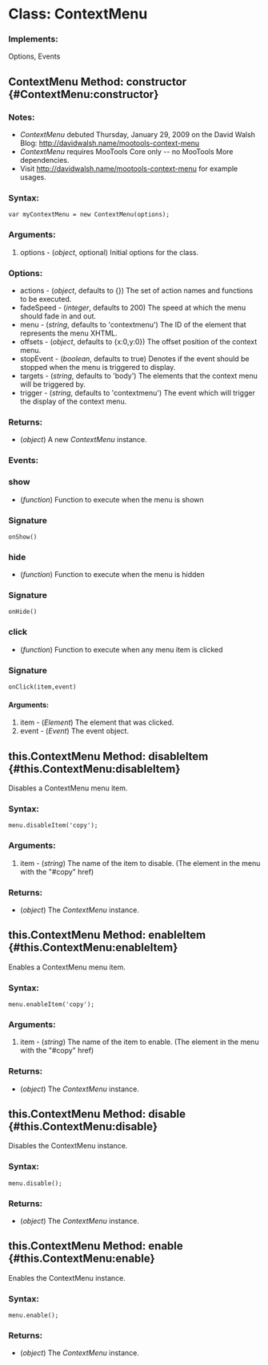 


Class: ContextMenu
=============================

### Implements:

Options, Events


ContextMenu Method: constructor {#ContextMenu:constructor}
-------------------------------------------------------

### Notes:

- *ContextMenu* debuted Thursday, January 29, 2009 on the David Walsh Blog:  http://davidwalsh.name/mootools-context-menu
- *ContextMenu* requires MooTools Core only -- no MooTools More dependencies.
- Visit http://davidwalsh.name/mootools-context-menu for example usages.

### Syntax:

	var myContextMenu = new ContextMenu(options);

### Arguments:

1. options - (*object*, optional) Initial options for the class.

### Options:

* actions - (*object*, defaults to {})  The set of action names and functions to be executed.
* fadeSpeed - (*integer*, defaults to 200)  The speed at which the menu should fade in and out.
* menu - (*string*, defaults to 'contextmenu') The ID of the element that represents the menu XHTML.
* offsets - (*object*, defaults to {x:0,y:0}) The offset position of the context menu.
* stopEvent - (*boolean*, defaults to true)  Denotes if the event should be stopped when the menu is triggered to display.
* targets - (*string*, defaults to 'body')  The elements that the context menu will be triggered by.
* trigger - (*string*, defaults to 'contextmenu')  The event which will trigger the display of the context menu.


### Returns:

* (*object*) A new *ContextMenu* instance.



### Events:

### show

* (*function*) Function to execute when the menu is shown

### Signature

	onShow()
	
### hide

* (*function*) Function to execute when the menu is hidden

### Signature

	onHide()
	
### click

* (*function*) Function to execute when any menu item is clicked

### Signature

	onClick(item,event)
	
#### Arguments:

1. item - (*Element*) The element that was clicked.
2. event - (*Event*) The event object.


this.ContextMenu Method: disableItem {#this.ContextMenu:disableItem}
---------------------------------------------------------------------

Disables a ContextMenu menu item.

### Syntax:

	menu.disableItem('copy');

### Arguments:

1. item - (*string*) The name of the item to disable. (The element in the menu with the "#copy" href)

### Returns:

* (*object*) The *ContextMenu* instance.



this.ContextMenu Method: enableItem {#this.ContextMenu:enableItem}
-------------------------------------------------------------------

Enables a ContextMenu menu item.

### Syntax:

	menu.enableItem('copy');

### Arguments:

1. item - (*string*) The name of the item to enable. (The element in the menu with the "#copy" href)

### Returns:

* (*object*) The *ContextMenu* instance.





this.ContextMenu Method: disable {#this.ContextMenu:disable}
-------------------------------------------------------------

Disables the ContextMenu instance.

### Syntax:

	menu.disable();

### Returns:

* (*object*) The *ContextMenu* instance.





this.ContextMenu Method: enable {#this.ContextMenu:enable}
-----------------------------------------------------------

Enables the ContextMenu instance.

### Syntax:

	menu.enable();

### Returns:

* (*object*) The *ContextMenu* instance.